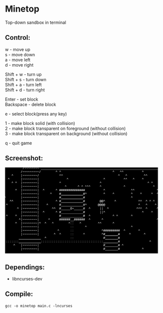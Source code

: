 # Minetop
Top-down sandbox in terminal

## Control:

w - move up  
s - move down  
a - move left  
d - move right  

Shift + w - turn up  
Shift + s - turn down  
Shift + a - turn left  
Shift + d - turn right  

Enter - set block  
Backspace - delete block  

e - select block(press any key)  

1 - make block solid (with collision)  
2 - make block transparent on foreground (without collision)  
3 - make block transparent on background (without collision)  

q - quit game  
## Screenshot:
![Screenshot](screenshot.jpg)

## Dependings:
+ libncurses-dev

## Compile:
```
gcc -o minetop main.c -lncurses
```
